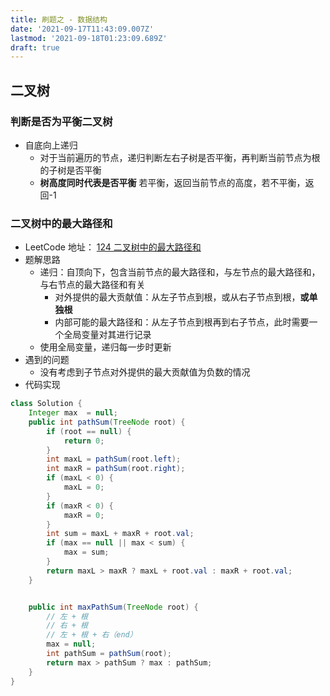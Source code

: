 ```yaml
---
title: 刷题之 - 数据结构
date: '2021-09-17T11:43:09.007Z'
lastmod: '2021-09-18T01:23:09.689Z'
draft: true
---
```


## 二叉树

### 判断是否为平衡二叉树

- 自底向上递归
  - 对于当前遍历的节点，递归判断左右子树是否平衡，再判断当前节点为根的子树是否平衡
  - **树高度同时代表是否平衡** 若平衡，返回当前节点的高度，若不平衡，返回-1

### 二叉树中的最大路径和

- LeetCode 地址： [124 二叉树中的最大路径和](https://leetcode-cn.com/problems/binary-tree-maximum-path-sum/description/)
- 题解思路
  - 递归：自顶向下，包含当前节点的最大路径和，与左节点的最大路径和，与右节点的最大路径和有关
    - 对外提供的最大贡献值：从左子节点到根，或从右子节点到根，**或单独根**
    - 内部可能的最大路径和：从左子节点到根再到右子节点，此时需要一个全局变量对其进行记录
  - 使用全局变量，递归每一步时更新
- 遇到的问题
  - 没有考虑到子节点对外提供的最大贡献值为负数的情况
- 代码实现
```java
class Solution {
    Integer max  = null;
    public int pathSum(TreeNode root) {
        if (root == null) {
            return 0;
        }
        int maxL = pathSum(root.left);
        int maxR = pathSum(root.right);
        if (maxL < 0) {
            maxL = 0;
        }
        if (maxR < 0) {
            maxR = 0;
        }
        int sum = maxL + maxR + root.val;
        if (max == null || max < sum) {
            max = sum;
        }
        return maxL > maxR ? maxL + root.val : maxR + root.val;
    }


    public int maxPathSum(TreeNode root) {
        // 左 + 根
        // 右 + 根
        // 左 + 根 + 右（end）
        max = null;
        int pathSum = pathSum(root);
        return max > pathSum ? max : pathSum;
    }
}
```
